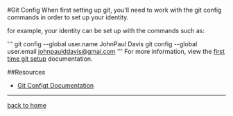 #Git Config
When first setting up git, you'll need to work with the git config commands in order to set up your identity.

for example, your identity can be set up with the commands such as:

'''
git config --global user.name JohnPaul Davis
git config --global user.email johnpaulddavis@gmai.com
'''
For more information, view the [first time git setup](https://git-scm.com/book/en/v2/getting-started-first-time-git-setup) documentation.

##Resources
- [Git Configt Documentation](https://git-scm.com/docs/git-config)
---
[back to home](../README.md)